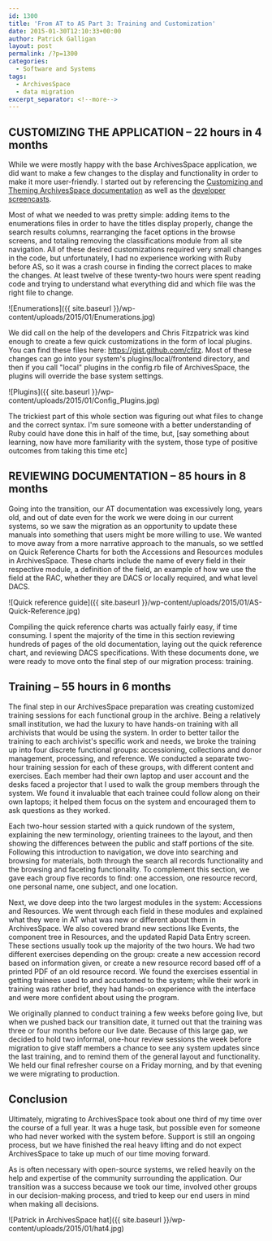 ```yaml
---
id: 1300
title: 'From AT to AS Part 3: Training and Customization'
date: 2015-01-30T12:10:33+00:00
author: Patrick Galligan
layout: post
permalink: /?p=1300
categories:
  - Software and Systems
tags:
  - ArchivesSpace
  - data migration
excerpt_separator: <!--more-->
---
```

## CUSTOMIZING THE APPLICATION – 22 hours in 4 months

While we were mostly happy with the base ArchivesSpace application, we did want to make a few changes to the display and functionality in order to make it more user-friendly. I started out by referencing the [Customizing and Theming ArchivesSpace documentation](https://github.com/archivesspace/archivesspace/wiki/Customizing-&-Theming-ArchivesSpace) as well as the [developer screencasts](https://www.youtube.com/watch?v=Uny736mZVnk).<!--more-->

Most of what we needed to was pretty simple: adding items to the enumerations files in order to have the titles display properly, change the search results columns, rearranging the facet options in the browse screens, and totaling removing the classifications module from all site navigation. All of these desired customizations required very small changes in the code, but unfortunately, I had no experience working with Ruby before AS, so it was a crash course in finding the correct places to make the changes. At least twelve of these twenty-two hours were spent reading code and trying to understand what everything did and which file was the right file to change.

![Enumerations]({{ site.baseurl }}/wp-content/uploads/2015/01/Enumerations.jpg)

We did call on the help of the developers and Chris Fitzpatrick was kind enough to create a few quick customizations in the form of local plugins. You can find these files here: <https://gist.github.com/cfitz>. Most of these changes can go into your system's plugins/local/frontend directory, and then if you call "local" plugins in the config.rb file of ArchivesSpace, the plugins will override the base system settings.

![Plugins]({{ site.baseurl }}/wp-content/uploads/2015/01/Config_Plugins.jpg)

The trickiest part of this whole section was figuring out what files to change and the correct syntax. I'm sure someone with a better understanding of Ruby could have done this in half of the time, but, [say something about learning, now have more familiarity with the system, those type of positive outcomes from taking this time etc]

## REVIEWING DOCUMENTATION – 85 hours in 8 months

Going into the transition, our AT documentation was excessively long, years old, and out of date even for the work we were doing in our current systems, so we saw the migration as an opportunity to update these manuals into something that users might be more willing to use. We wanted to move away from a more narrative approach to the manuals, so we settled on Quick Reference Charts for both the Accessions and Resources modules in ArchivesSpace. These charts include the name of every field in their respective module, a definition of the field, an example of how we use the field at the RAC, whether they are DACS or locally required, and what level DACS.

![Quick reference guide]({{ site.baseurl }}/wp-content/uploads/2015/01/AS-Quick-Reference.jpg)

Compiling the quick reference charts was actually fairly easy, if time consuming. I spent the majority of the time in this section reviewing hundreds of pages of the old documentation, laying out the quick reference chart, and reviewing DACS specifications. With these documents done, we were ready to move onto the final step of our migration process: training.

## Training – 55 hours in 6 months

The final step in our ArchivesSpace preparation was creating customized training sessions for each functional group in the archive. Being a relatively small institution, we had the luxury to have hands-on training with all archivists that would be using the system. In order to better tailor the training to each archivist's specific work and needs, we broke the training up into four discrete functional groups: accessioning, collections and donor management, processing, and reference. We conducted a separate two-hour training session for each of these groups, with different content and exercises. Each member had their own laptop and user account and the desks faced a projector that I used to walk the group members through the system. We found it invaluable that each trainee could follow along on their own laptops; it helped them focus on the system and encouraged them to ask questions as they worked.

Each two-hour session started with a quick rundown of the system, explaining the new terminology, orienting trainees to the layout, and then showing the differences between the public and staff portions of the site. Following this introduction to navigation, we dove into searching and browsing for materials, both through the search all records functionality and the browsing and faceting functionality. To complement this section, we gave each group five records to find: one accession, one resource record, one personal name, one subject, and one location.

Next, we dove deep into the two largest modules in the system: Accessions and Resources. We went through each field in these modules and explained what they were in AT what was new or different about them in ArchivesSpace. We also covered brand new sections like Events, the component tree in Resources, and the updated Rapid Data Entry screen. These sections usually took up the majority of the two hours. We had two different exercises depending on the group: create a new accession record based on information given, or create a new resource record based off of a printed PDF of an old resource record. We found the exercises essential in getting trainees used to and accustomed to the system; while their work in training was rather brief, they had hands-on experience with the interface and were more confident about using the program.

We originally planned to conduct training a few weeks before going live, but when we pushed back our transition date, it turned out that the training was three or four months before our live date. Because of this large gap, we decided to hold two informal, one-hour review sessions the week before migration to give staff members a chance to see any system updates since the last training, and to remind them of the general layout and functionality. We held our final refresher course on a Friday morning, and by that evening we were migrating to production.

## Conclusion

Ultimately, migrating to ArchivesSpace took about one third of my time over the course of a full year. It was a huge task, but possible even for someone who had never worked with the system before. Support is still an ongoing process, but we have finished the real heavy lifting and do not expect ArchivesSpace to take up much of our time moving forward.

As is often necessary with open-source systems, we relied heavily on the help and expertise of the community surrounding the application. Our transition was a success because we took our time, involved other groups in our decision-making process, and tried to keep our end users in mind when making all decisions.

![Patrick in ArchivesSpace hat]({{ site.baseurl }}/wp-content/uploads/2015/01/hat4.jpg)
